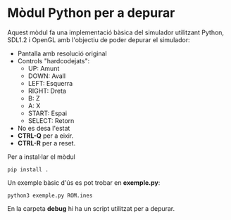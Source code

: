 # Mòdul Python per a depurar

Aquest mòdul fa una implementació bàsica del simulador utilitzant
Python, SDL1.2 i OpenGL amb l'objectiu de poder depurar el simulador:

- Pantalla amb resolució original
- Controls "hardcodejats":
  - UP: Amunt
  - DOWN: Avall
  - LEFT: Esquerra
  - RIGHT: Dreta
  - B: Z
  - A: X
  - START: Espai
  - SELECT: Retorn
- No es desa l'estat
- **CTRL-Q** per a eixir.
- **CTRL-R** per a reset.

Per a instal·lar el mòdul

```
pip install .
```

Un exemple bàsic d'ús es pot trobar en **exemple.py**:
```
python3 exemple.py ROM.ines
```

En la carpeta **debug** hi ha un script utilitzat per a depurar.

